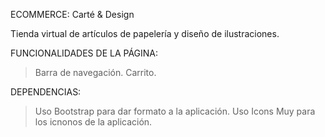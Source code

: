ECOMMERCE: Carté & Design

Tienda virtual de artículos de papelería y diseño de ilustraciones.

FUNCIONALIDADES DE LA PÁGINA:

> Barra de navegación.
> Carrito.

DEPENDENCIAS:

> Uso Bootstrap para dar formato a la aplicación.
> Uso Icons Muy para los icnonos de la aplicación.
